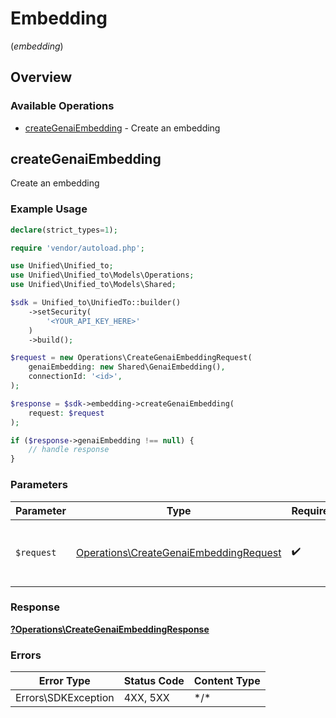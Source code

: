 # Embedding
(*embedding*)

## Overview

### Available Operations

* [createGenaiEmbedding](#creategenaiembedding) - Create an embedding

## createGenaiEmbedding

Create an embedding

### Example Usage

<!-- UsageSnippet language="php" operationID="createGenaiEmbedding" method="post" path="/genai/{connection_id}/embedding" -->
```php
declare(strict_types=1);

require 'vendor/autoload.php';

use Unified\Unified_to;
use Unified\Unified_to\Models\Operations;
use Unified\Unified_to\Models\Shared;

$sdk = Unified_to\UnifiedTo::builder()
    ->setSecurity(
        '<YOUR_API_KEY_HERE>'
    )
    ->build();

$request = new Operations\CreateGenaiEmbeddingRequest(
    genaiEmbedding: new Shared\GenaiEmbedding(),
    connectionId: '<id>',
);

$response = $sdk->embedding->createGenaiEmbedding(
    request: $request
);

if ($response->genaiEmbedding !== null) {
    // handle response
}
```

### Parameters

| Parameter                                                                                        | Type                                                                                             | Required                                                                                         | Description                                                                                      |
| ------------------------------------------------------------------------------------------------ | ------------------------------------------------------------------------------------------------ | ------------------------------------------------------------------------------------------------ | ------------------------------------------------------------------------------------------------ |
| `$request`                                                                                       | [Operations\CreateGenaiEmbeddingRequest](../../Models/Operations/CreateGenaiEmbeddingRequest.md) | :heavy_check_mark:                                                                               | The request object to use for the request.                                                       |

### Response

**[?Operations\CreateGenaiEmbeddingResponse](../../Models/Operations/CreateGenaiEmbeddingResponse.md)**

### Errors

| Error Type          | Status Code         | Content Type        |
| ------------------- | ------------------- | ------------------- |
| Errors\SDKException | 4XX, 5XX            | \*/\*               |